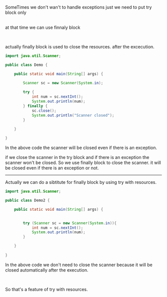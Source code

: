 SomeTimes we don't wan't to handle exceptions just we need to put try block only
<br>
<br>

at that time we can use finnaly block

<br>

actually finally block is used to close the resources. after the excecution.

```java
import java.util.Scanner;

public class Demo {

    public static void main(String[] args) {

        Scanner sc = new Scanner(System.in);
        
        try {
            int num = sc.nextInt();
            System.out.println(num);
        } finally {
            sc.close();
            System.out.println("Scanner closed");
        }

    }
    
}
```

In the above code the scanner will be closed even if there is an exception.

if we close the scanner in the try block and if there is an exception the scanner won't be closed.
So we use finally block to close the scanner. it will be closed even if there is an exception or not.


---

Actually we can do a sibtitute for finally block by using try with resources.

```java         
import java.util.Scanner;

public class Demo2 {

    public static void main(String[] args) {

        
        try (Scanner sc = new Scanner(System.in)){
            int num = sc.nextInt();
            System.out.println(num);
        } 

    }
    
}
```

In the above code we don't need to close the scanner because it will be closed automatically after the execution.

<br>

So that's a feature of try with resources.